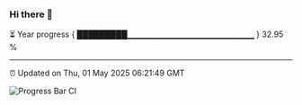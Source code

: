 ### Hi there 👋

⏳ Year progress { █████████▁▁▁▁▁▁▁▁▁▁▁▁▁▁▁▁▁▁▁▁▁ } 32.95 %

---

⏰ Updated on Thu, 01 May 2025 06:21:49 GMT

![Progress Bar CI](https://github.com/liununu/liununu/workflows/Progress%20Bar%20CI/badge.svg)
